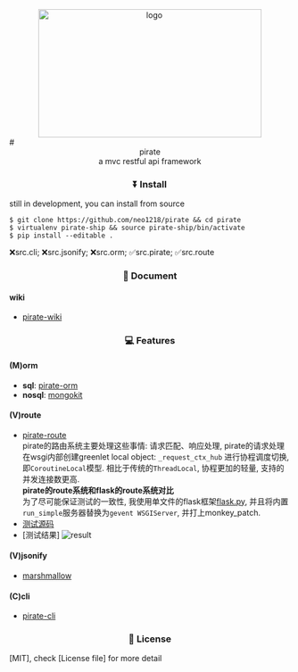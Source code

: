 <div align=center>
    <img src="https://cloud.githubusercontent.com/assets/10671733/16593462/f3874bc4-4317-11e6-975e-36ac1b183d04.jpg" width="400" height="230" alt="logo"/>
</div>
# <center>pirate</center>
<center>a mvc restful api framework</center>

### <center>⏬  Install</center>
still in development, you can install from source

    $ git clone https://github.com/neo1218/pirate && cd pirate
    $ virtualenv pirate-ship && source pirate-ship/bin/activate
    $ pip install --editable .

[packages]: <br>
❌src.cli; ❌src.jsonify; ❌src.orm; ✅src.pirate; ✅src.route

### <center>📝  Document</center>
#### wiki
+ [pirate-wiki](https://github.com/neo1218/pirate/wiki)

### <center>💻  Features</center>
#### (M)orm
+ **sql**: [pirate-orm](https://github.com/neo1218/pirate/tree/master/src/orm)
+ **nosql**: [mongokit](https://github.com/namlook/mongokit)

#### (V)route
+ [pirate-route](https://github.com/neo1218/pirate/tree/master/src/route) <br/>
pirate的路由系统主要处理这些事情: 请求匹配、响应处理,
pirate的请求处理在wsgi内部创建greenlet local object:
```_request_ctx_hub``` 进行协程调度切换, 即```CoroutineLocal```模型.
相比于传统的```ThreadLocal```, 协程更加的轻量, 支持的并发连接数更高. <br/>
**pirate的route系统和flask的route系统对比** <br/>
为了尽可能保证测试的一致性, 我使用单文件的flask框架[flask.py](https://github.com/neo1218/pirate/blob/master/examples/compares/compare_with_flask/flask.py),
并且将内置```run_simple```服务器替换为```gevent WSGIServer```,
并打上monkey_patch. <br/>
+ [测试源码](https://github.com/neo1218/pirate/tree/master/examples/compares/compare_with_flask)
+ [测试结果] ![result](https://cloud.githubusercontent.com/assets/10671733/16592762/c5d870f2-4314-11e6-9b06-2a0e0ea2c2a6.png)

#### (V)jsonify
+ [marshmallow](https://github.com/marshmallow-code/marshmallow)

#### (C)cli
+ [pirate-cli](https://github.com/neo1218/pirate/tree/master/src/cli)

### <center>📄  License</center>
[MIT], check [License file] for more detail
